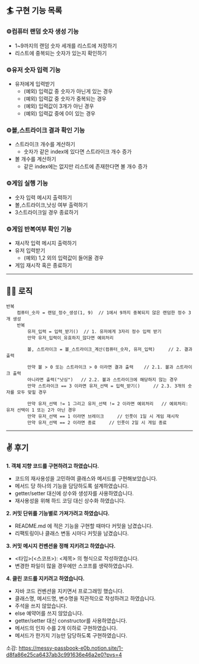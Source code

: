 ## 🏄‍ 구현 기능 목록

### ⚙️컴퓨터 랜덤 숫자 생성 기능
- 1~9까지의 랜덤 숫자 세개를 리스트에 저장하기
- 리스트에 중복되는 숫자가 있는지 확인하기 

### ⚙️유저 숫자 입력 기능
- 유저에게 입력받기
  - (예외) 입력값 중 숫자가 아닌게 있는 경우
  - (예외) 입력값 중 숫자가 중복되는 경우
  - (예외) 입력값이 3개가 아닌 경우
  - (예외) 입력값 중에 0이 있는 경우

### ⚙️볼,스트라이크 결과 확인 기능
- 스트라이크 개수를 계산하기
  - 숫자가 같은 index에 있다면 스트라이크 개수 증가
- 볼 개수를 계산하기
  - 같은 index에는 없지만 리스트에 존재한다면 볼 개수 증가 

### ⚙️게임 실행 기능
- 숫자 입력 메시지 출력하기
- 볼,스트라이크,낫싱 여부 출력하기
- 3스트라이크일 경우 종료하기

### ⚙️게임 반복여부 확인 기능
- 재시작 입력 메시지 출력하기
- 유저 입력받기
  - (예외) 1,2 외의 입력값이 들어올 경우
- 게임 재시작 혹은 종료하기
---
## 💁‍♂️ 로직
```
반복
    컴퓨터_숫자 = 랜덤_정수_생성(1, 9)  // 1에서 9까지 중복되지 않은 랜덤한 정수 3개 생성
    반복
        유저_입력 = 입력_받기()  // 1. 유저에게 3자리 정수 입력 받기
        만약 유저_입력이_유효하지_않다면 예외처리 
        
        볼, 스트라이크 = 볼_스트라이크_계산(컴퓨터_숫자, 유저_입력)     // 2. 결과 출력    
        
        만약 볼 > 0 또는 스트라이크 > 0 이라면 결과 출력    // 2.1. 볼과 스트라이크 출력
        아니라면 출력("낫싱")   // 2.2. 볼과 스트라이크에 해당하지 않는 경우
        만약 스트라이크 == 3 이라면 유저_선택 = 입력_받기()     // 2.3. 3개의 숫자를 모두 맞힐 경우
            
        만약 유저_선택 != 1 그리고 유저_선택 != 2 이라면 예외처리   // 예외처리: 유저 선택이 1 또는 2가 아닌 경우
        만약 유저_선택 == 1 이라면 브레이크     // 인풋이 1일 시 게임 재시작        
        만약 유저_선택 == 2 이라면 종료     // 인풋이 2일 시 게임 종료
```              
---
## ✌ 후기
__1. 객체 지향 코드를 구현하려고 하였습니다.__
* 코드의 재사용성을 고민하여 클래스와 메서드를 구현해보았습니다.
* 메서드 당 하나의 기능을 담당하도록 설계하였습니다.
* getter/setter 대신에 상수와 생성자를 사용하였습니다.
* 재사용성을 위해 하드 코딩 대신 상수화 하였습니다.

__2. 커밋 단위를 기능별로 가져가려고 하였습니다.__
* README.md 에 적은 기능을 구현할 때마다 커밋을 남겼습니다.
* 리팩토링이나 클래스 변동 시마다 커밋을 남겼습니다.

__3. 커밋 메시지 컨벤션을 정해 지키려고 하였습니다.__
* <타입>(<스코프>): <제목> 의 형식으로 작성하였습니다.
* 변경한 파일이 많을 경우에만 스코프를 생략하였습니다.

__4. 클린 코드를 지키려고 하였습니다.__
* 자바 코드 컨벤션을 지키면서 프로그래밍 했습니다.
* 클래스명, 메서드명, 변수명을 직관적으로 작성하려고 하였습니다.
* 주석을 쓰지 않았습니다.
* else 예약어를 쓰지 않았습니다.
* getter/setter 대신 constructor를 사용하였습니다.
* 메서드의 인자 수를 2개 이하로 구현하였습니다.
* 메서드가 한가지 기능만 담당하도록 구현하였습니다.

소감: https://messy-passbook-e0b.notion.site/1-d8fa86e25ca6437ab3c991636e46a2e0?pvs=4
